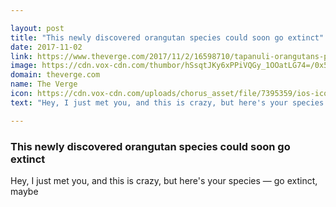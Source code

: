 ```yaml
---

layout: post
title: "This newly discovered orangutan species could soon go extinct"
date: 2017-11-02
link: https://www.theverge.com/2017/11/2/16598710/tapanuli-orangutans-pongo-tapanuliensis-new-species-rarest-great-ape-extinction
image: https://cdn.vox-cdn.com/thumbor/hSsqtJKy6xPPiVQGy_1OOatLG74=/0x52:720x429/fit-in/1200x630/cdn.vox-cdn.com/uploads/chorus_asset/file/9594319/154406_web.jpg
domain: theverge.com
name: The Verge
icon: https://cdn.vox-cdn.com/uploads/chorus_asset/file/7395359/ios-icon.0.png
text: "Hey, I just met you, and this is crazy, but here's your species — go extinct, maybe"

---
```


### This newly discovered orangutan species could soon go extinct

Hey, I just met you, and this is crazy, but here's your species — go extinct, maybe